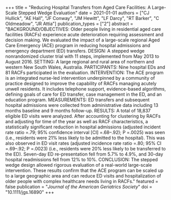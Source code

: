 +++
title = "Reducing Hospital Transfers from Aged Care Facilities: A Large-Scale Stepped Wedge Evaluation"
date = 2021-01-01
authors = ["CJ Hullick", "AE Hall", "JF Conway", "JM Hewitt", "LF Darcy", "RT Barker", "C Oldmeadow", "JR Attia"]
publication_types = ["2"]
abstract = "BACKGROUND/OBJECTIVES: Older people living in residential aged care facilities (RACFs) experience acute deterioration requiring assessment and decision making. We evaluated the impact of a large-scale regional Aged Care Emergency (ACE) program in reducing hospital admissions and emergency department (ED) transfers. DESIGN: A stepped wedge nonrandomized cluster trial with 11 steps, implemented from May 2013 to August 2016. SETTING: A large regional and rural area of northern and western New South Wales, Australia. PARTICIPANTS: Nine hospital EDs and 81 RACFs participated in the evaluation. INTERVENTION: The ACE program is an integrated nurse-led intervention underpinned by a community of practice designed to improve the capability of RACFs managing acutely unwell residents. It includes telephone support, evidence-based algorithms, defining goals of care for ED transfer, case management in the ED, and an education program. MEASUREMENTS: ED transfers and subsequent hospital admissions were collected from administrative data including 13 months baseline and 9 months follow-up. RESULTS: A total of 18,837 eligible ED visits were analyzed. After accounting for clustering by RACFs and adjusting for time of the year as well as RACF characteristics, a statistically significant reduction in hospital admissions (adjusted incident rate ratio =.79; 95% confidence interval [CI] =.68–.92); P =.0025) was seen (i.e., residents were 21% less likely to be admitted to the hospital). This was also observed in ED visit rates (adjusted incidence rate ratio =.80; 95% CI =.69–.92; P =.0023) (i.e., residents were 20% less likely to be transferred to the ED). Seven-day ED re-presentation fell from 5.7% to 4.9%, and 30-day hospital readmissions fell from 12% to 10%. CONCLUSION: The stepped wedge design allowed rigorous evaluation of a real-world large-scale intervention. These results confirm that the ACE program can be scaled up to a large geographic area and can reduce ED visits and hospitalization of older people with complex healthcare needs living in RACFs."
featured = false
publication = "*Journal of the American Geriatrics Society*"
doi = "10.1111/jgs.16890"
+++


